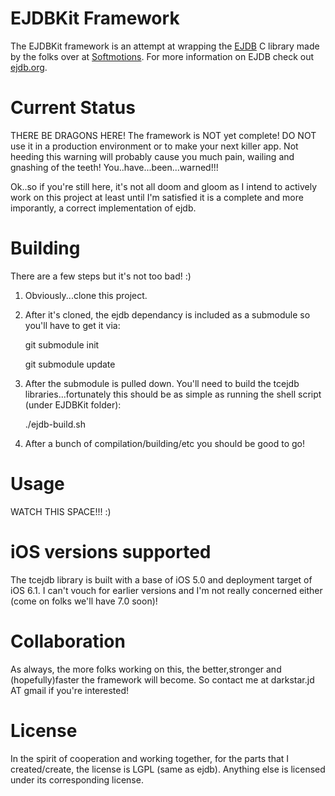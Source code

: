 EJDBKit Framework
=================

The EJDBKit framework is an attempt at wrapping the [EJDB](https://github.com/Softmotions/ejdb) C library made by the folks over at [Softmotions](http://softmotions.com).
For more information on EJDB check out [ejdb.org](http://ejdb.org).

Current Status
=================
THERE BE DRAGONS HERE! The framework is NOT yet complete! DO NOT use it in a production environment
or to make your next killer app. Not heeding this warning will probably cause you much pain, wailing
and gnashing of the teeth! You..have...been...warned!!!

Ok..so if you're still here, it's not all doom and gloom as I intend to actively work on this project
at least until I'm satisfied it is a complete and more imporantly, a correct implementation of ejdb.

Building
=================
There are a few steps but it's not too bad! :)

1. Obviously...clone this project.
2. After it's cloned, the ejdb dependancy is included as a submodule so you'll have to get it via:

    git submodule init
    
    git submodule update
3. After the submodule is pulled down. You'll need to build the tcejdb libraries...fortunately
this should be as simple as running the shell script (under EJDBKit folder):

    ./ejdb-build.sh
    
4. After a bunch of compilation/building/etc you should be good to go!

Usage
==================

WATCH THIS SPACE!!! :)


iOS versions supported
=======================

The tcejdb library is built with a base of iOS 5.0 and deployment target of iOS 6.1.
I can't vouch for earlier versions and I'm not really concerned either (come on folks we'll have 7.0 soon)!

Collaboration
==============
As always, the more folks working on this, the better,stronger and (hopefully)faster the framework
will become. So contact me at darkstar.jd AT gmail if you're interested!

License
==============
In the spirit of cooperation and working together, for the parts that I created/create, the license is LGPL (same as ejdb). Anything else is licensed under its corresponding license.
